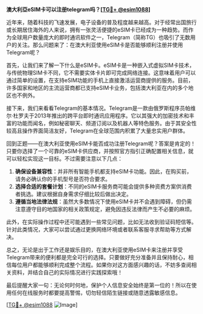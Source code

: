 **澳大利亞eSIM卡可以注册telegram吗？[[TG💪+ @esim1088](https://t.me/s/esim1088)]**

近年来，随着科技的飞速发展，电子设备的普及程度越来越高。对于经常出国旅行或长期居住海外的人来说，拥有一张灵活便捷的eSIM卡已经成为一种趋势。而作为全球用户数量庞大的即时通讯软件之一，Telegram（简称TG）也吸引了无数用户的关注。那么问题来了：在澳大利亚使用eSIM卡是否能够顺利注册并使用Telegram呢？

首先，让我们来了解一下什么是eSIM卡。eSIM卡是一种嵌入式虚拟SIM卡技术，与传统物理SIM卡不同，它不需要实体卡片即可完成网络连接。这意味着用户可以通过简单的设置，在支持eSIM功能的手机上直接激活运营商提供的服务。目前，许多国家和地区的主流运营商都已支持eSIM卡业务，包括澳大利亚在内的多个地区也不例外。

接下来，我们来看看Telegram的基本情况。Telegram是一款由俄罗斯程序员帕维尔·杜罗夫于2013年推出的跨平台即时通讯应用程序。它以其强大的加密技术和丰富的功能而闻名，例如秘密聊天、频道订阅以及机器人等特色服务。由于其安全性较高且操作界面简洁友好，Telegram在全球范围内积累了大量忠实用户群体。

回到正题——在澳大利亚使用eSIM卡能否成功注册Telegram呢？答案是肯定的！只要你选择了一个可靠的eSIM卡供应商，并按照官方指引正确配置相关信息，就可以轻松实现这一目标。不过需要注意以下几点：

1. **确保设备兼容性**：并非所有智能手机都支持eSIM卡功能。因此，在购买前，请务必确认你的手机型号是否符合要求。
2. **选择合适的套餐计划**：不同的eSIM卡服务商可能会提供多种资费方案供消费者挑选。建议根据自身需求仔细比较后做出决定。
3. **遵循当地法律法规**：虽然大多数情况下使用eSIM卡并不会遇到障碍，但仍需注意遵守目的地国家的相关政策规定，避免因违反法律而产生不必要的麻烦。

此外，在实际操作过程中还可能遇到一些常见问题，比如无法收到验证码短信等。针对此类情况，大家可以尝试通过更换网络环境或者联系客服寻求帮助等方式解决。

总之，无论是出于工作还是娱乐目的，在澳大利亚使用eSIM卡来注册并享受Telegram带来的便利都是完全可行的选择。只要做好充分准备并且保持耐心，相信每位用户都能够顺利完成整个流程。如果你对这方面感兴趣的话，不妨多查阅相关资料，并结合自己的实际情况进行实践探索哦！

最后提醒大家一句：无论何时何地，保护个人信息安全始终是第一位的！所以在使用任何在线服务时都要提高警惕，切勿轻信陌生链接或随意透露敏感信息。

[[TG💪+ @esim1088](https://t.me/s/esim1088) ![Image](https://i.postimg.cc/4NQfJmqS/Snipaste-2025-05-13-00-14-12.png)]